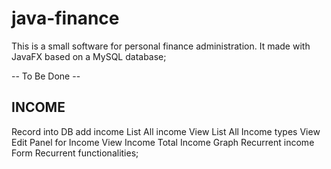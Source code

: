 # java-finance
This is a small software for  personal finance administration.
It made with JavaFX based on a MySQL database;

-- To Be Done --

INCOME
-------------
Record into DB add income
List All income View
List All Income types View
Edit Panel for Income View
Income Total
Income Graph
Recurrent income Form 
Recurrent functionalities;


